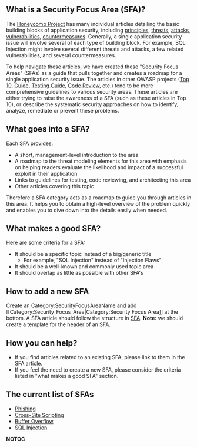 ## What is a Security Focus Area (SFA)?

The [Honeycomb Project](:Category:OWASP_Honeycomb_Project "wikilink")
has many individual articles detailing the basic building blocks of
application security, including
[principles](:Category:Principle "wikilink"),
[threats](:Category:Threat "wikilink"),
[attacks](:Category:Attack "wikilink"),
[vulnerabilities](:Category:Vulnerability "wikilink"),
[countermeasures](:Category:Countermeasure "wikilink"). Generally, a
single application security issue will involve several of each type of
building block. For example, SQL Injection might involve several
different threats and attacks, a few related vulnerabilities, and
several countermeasures.

To help navigate these articles, we have created these "Security Focus
Areas" (SFAs) as a guide that pulls together and creates a roadmap for a
single application security issue. The articles in other OWASP projects
([Top 10](Top_10 "wikilink"), [Guide](Guide "wikilink"), [Testing
Guide](Testing_Guide "wikilink"), [Code Review](Code_Review "wikilink"),
etc.) tend to be more comprehensive guidelines to various security
areas. These articles are either trying to raise the awareness of a SFA
(such as these articles in Top 10), or describe the systematic security
approaches on how to identify, analyze, remediate or prevent these
problems.

## What goes into a SFA?

Each SFA provides:

  - A short, management-level introduction to the area
  - A roadmap to the threat modeling elements for this area with
    emphasis on helping readers evaluate the likelihood and impact of a
    successful exploit in their application
  - Links to guidelines for testing, code reviewing, and architecting
    this area
  - Other articles covering this topic

Therefore a SFA category acts as a roadmap to guide you through articles
in this area. It helps you to obtain a high-level overview of the
problem quickly and enables you to dive down into the details easily
when needed.

## What makes a good SFA?

Here are some criteria for a SFA:

  - It should be a specific topic instead of a big/generic title
      - For example, "SQL Injection" instead of "Injection Flaws"
  - It should be a well-known and commonly used topic area
  - It should overlap as little as possible with other SFA's

## How to add a new SFA

Create an Category:SecurityFocusAreaName and add
\[\[Category:Security_Focus_Area|Category:Security Focus Area\]\] at
the bottom. A SFA article should follow the structure in
[SFA](SFA "wikilink"). **Note:** we should create a template for the
header of an SFA.

## How you can help?

  - If you find articles related to an existing SFA, please link to them
    in the SFA article.
  - If you feel the need to create a new SFA, please consider the
    criteria listed in "what makes a good SFA" section.

## The current list of SFAs

  - [Phishing](Phishing "wikilink")
  - [Cross-Site Scripting](Cross-Site_Scripting "wikilink")
  - [Buffer Overflow](Buffer_Overflow "wikilink")
  - [SQL Injection](SQL_Injection "wikilink")

__NOTOC__